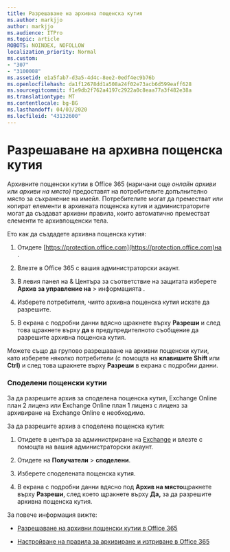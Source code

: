 ```yaml
---
title: Разрешаване на архивна пощенска кутия
ms.author: markjjo
author: markjjo
ms.audience: ITPro
ms.topic: article
ROBOTS: NOINDEX, NOFOLLOW
localization_priority: Normal
ms.custom:
- "307"
- "3100008"
ms.assetid: e1a5fab7-d3a5-4d4c-8ee2-0edf4ec9b76b
ms.openlocfilehash: da1f12678dd1a508a24f02e73acb6d599eaff628
ms.sourcegitcommit: f1e9db2f762a4197c2922a0c8eaa77a3f482e38a
ms.translationtype: MT
ms.contentlocale: bg-BG
ms.lasthandoff: 04/03/2020
ms.locfileid: "43132600"
---
```

# <a name="enable-an-archive-mailbox"></a>Разрешаване на архивна пощенска кутия

Архивните пощенски кутии в Office 365 (наричани още *онлайн архиви* или *архиви на място)* предоставят на потребителите допълнително място за съхранение на имейл. Потребителите могат да преместват или копират елементи в архивната пощенска кутия и администраторите могат да създават архивни правила, които автоматично преместват елементи те архивпощенски тела.
  
Ето как да създадете архивна пощенска кутия:
  
1. Отидете [https://protection.office.com](https://protection.office.com)на .

2. Влезте в Office 365 с вашия администраторски акаунт.

3. В левия панел на &amp; Центъра за съответствие на защитата изберете **Архив** **за управление на** \> информацията .

4. Изберете потребителя, чиято архивна пощенска кутия искате да разрешите.

5. В екрана с подробни данни вдясно щракнете върху **Разреши** и след това щракнете върху **да** в предупредителното съобщение да разрешите архивна пощенска кутия.

Можете също да групово разрешаване на архивни пощенски кутии, като изберете няколко потребители (с помощта на **клавишите Shift** или **Ctrl)** и след това щракнете върху **Разреши** в екрана с подробни данни.
  
### <a name="shared-mailboxes"></a>Споделени пощенски кутии

За да разрешите архив за споделена пощенска кутия, Exchange Online план 2 лиценз или Exchange Online план 1 лиценз с лиценз за архивиране на Exchange Online е необходимо.  

За да разрешите архив а споделена пощенска кутия:

1. Отидете в центъра за администриране на [Exchange](https://outlook.office365.com/ecp) и влезте с помощта на вашия администраторски акаунт.

2. Отидете на **Получатели** > **споделени**.

3. Изберете споделената пощенска кутия.

4. В екрана с подробни данни вдясно под **Архив на място**щракнете върху **Разреши**, след което щракнете върху **Да,** за да разрешите архивна пощенска кутия.

За повече информация вижте:
  
- [Разрешаване на архивни пощенски кутии в Office 365](https://docs.microsoft.com/office365/securitycompliance/enable-archive-mailboxes)

- [Настройване на правила за архивиране и изтриване в Office 365](https://docs.microsoft.com//office365/securitycompliance/set-up-an-archive-and-deletion-policy-for-mailboxes)
